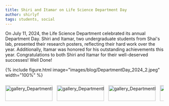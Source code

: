 ```yaml
---
title: Shiri and Itamar on Life Science Department Day
author: shirlyf
tags: students, social
---
```


On July 11, 2024, the Life Science Department celebrated its annual Department Day. Shiri and Itamar, two undergraduate students from Shai's lab, presented their research posters, reflecting their hard work over the year. Additionally, Itamar was honored for his outstanding achievements this year. Congratulations to both Shiri and Itamar for their well-deserved successes! Well Done!

{%
  include figure.html
  image="images/blog/DepartmentDay_2024_2.jpeg"
  width="100%"
%}

<div class="scrollable-gallery">
    <div class="thumbnails">
        
<!-- Repeat this block for each image in the set -->

<a href="https://ecomplab.com/images/blog/DepartmentDay_2024_1.jpeg" data-lightbox="gallery_DepartmentDay_July2024" data-title="Life Science Department Day, July 2024  - 1">
        <img src="https://ecomplab.com/images/blog/DepartmentDay_2024_1.jpeg" alt="gallery_DepartmentDay_July2024" style="width:100%;max-width:150px">
</a>
<a href="https://ecomplab.com/images/blog/DepartmentDay_2024_3.jpeg" data-lightbox="gallery_DepartmentDay_July2024" data-title="Life Science Department Day, July 2024  - 2">
        <img src="https://ecomplab.com/images/blog/DepartmentDay_2024_3.jpeg" alt="gallery_DepartmentDay_July2024" style="width:100%;max-width:150px">
</a>
<a href="https://ecomplab.com/images/blog/DepartmentDay_2024_4.jpeg" data-lightbox="gallery_DepartmentDay_July2024" data-title="Life Science Department Day, July 2024  - 3">
        <img src="https://ecomplab.com/images/blog/DepartmentDay_2024_4.jpeg" alt="gallery_DepartmentDay_July2024" style="width:100%;max-width:150px">
</a>
<a href="https://ecomplab.com/images/blog/DepartmentDay_2024_5.jpeg" data-lightbox="gallery_DepartmentDay_July2024" data-title="Life Science Department Day, July 2024  - 4">
        <img src="https://ecomplab.com/images/blog/DepartmentDay_2024_5.jpeg" alt="gallery_DepartmentDay_July2024" style="width:100%;max-width:150px">
</a>
<a href="https://ecomplab.com/images/blog/DepartmentDay_2024_2.jpeg" data-lightbox="gallery_DepartmentDay_July2024" data-title="Life Science Department Day, July 2024  - 5">
        <img src="https://ecomplab.com/images/blog/DepartmentDay_2024_2.jpeg" alt="gallery_DepartmentDay_July2024" style="width:100%;max-width:150px">
</a>
    </div>
</div>


<!-- Lightbox2 JS and CSS -->
<link href="https://cdnjs.cloudflare.com/ajax/libs/lightbox2/2.11.3/css/lightbox.min.css" rel="stylesheet">
<script src="https://cdnjs.cloudflare.com/ajax/libs/lightbox2/2.11.3/js/lightbox-plus-jquery.min.js"></script>



<!-- Additional CSS for Scrollable Gallery -->
<style>
    .scrollable-gallery {
        overflow-x: auto;
        white-space: nowrap;
        padding: 10px 0;
    }

    .thumbnails a {
        display: inline-block;
        margin-right: 10px;
    }

    .thumbnails img {
        width: 50px;
        height: 50px; /* Adjust the height as needed */
        vertical-align: middle;
    }
</style>

